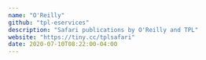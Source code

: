 ```yaml
---
name: "O'Reilly"
github: "tpl-eservices"
description: "Safari publications by O'Reilly and TPL"
website: "https://tiny.cc/tplsafari"
date: 2020-07-10T08:22:00-04:00
---
```

